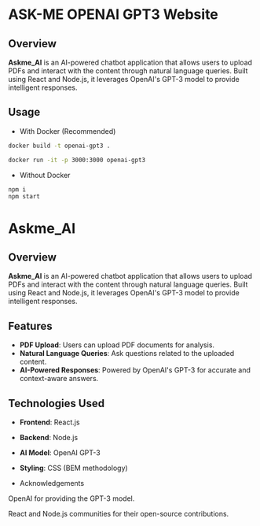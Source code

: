 # ASK-ME OPENAI GPT3 Website

## Overview

**Askme_AI** is an AI-powered chatbot application that allows users to upload PDFs and interact with the content through natural language queries. Built using React and Node.js, it leverages OpenAI's GPT-3 model to provide intelligent responses.

## Usage

- With Docker (Recommended)
```bash
docker build -t openai-gpt3 .
```
```bash
docker run -it -p 3000:3000 openai-gpt3
```

- Without Docker 
```bash
npm i
npm start
```

# Askme_AI

## Overview

**Askme_AI** is an AI-powered chatbot application that allows users to upload PDFs and interact with the content through natural language queries. Built using React and Node.js, it leverages OpenAI's GPT-3 model to provide intelligent responses.

## Features

- **PDF Upload**: Users can upload PDF documents for analysis.
- **Natural Language Queries**: Ask questions related to the uploaded content.
- **AI-Powered Responses**: Powered by OpenAI's GPT-3 for accurate and context-aware answers.

## Technologies Used

- **Frontend**: React.js
- **Backend**: Node.js
- **AI Model**: OpenAI GPT-3
- **Styling**: CSS (BEM methodology)

- Acknowledgements

OpenAI for providing the GPT-3 model.

React and Node.js communities for their open-source contributions.


